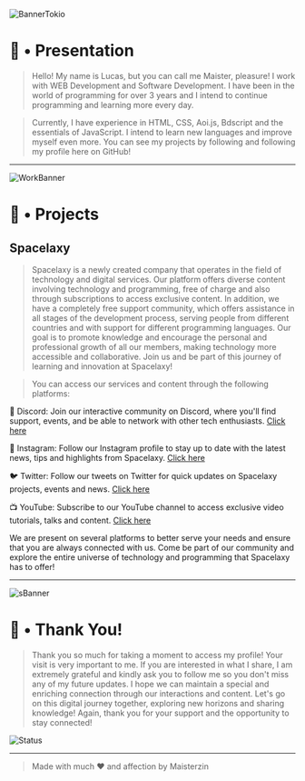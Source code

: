 ![BannerTokio](https://i.pinimg.com/originals/ac/5b/16/ac5b1609d86356d86f028b307f839fb7.gif)

<!--=== Introduction ===-->

# 🎯 • Presentation

> Hello! My name is Lucas, but you can call me Maister, pleasure! I work with WEB Development and Software Development. I have been in the world of programming for over 3 years and I intend to continue programming and learning more every day.

> Currently, I have experience in HTML, CSS, Aoi.js, Bdscript and the essentials of JavaScript. I intend to learn new languages ​​and improve myself even more. You can see my projects by following and following my profile here on GitHub!

---

<!--=== Projetos Banner ==-->

![WorkBanner](https://i.pinimg.com/550x/0c/6a/87/0c6a8788d5a21cb84faec253ab0c8804.jpg)

<!--=== Works ===-->

# 💼 • Projects

## Spacelaxy

> Spacelaxy is a newly created company that operates in the field of technology and digital services. Our platform offers diverse content involving technology and programming, free of charge and also through subscriptions to access exclusive content. In addition, we have a completely free support community, which offers assistance in all stages of the development process, serving people from different countries and with support for different programming languages. Our goal is to promote knowledge and encourage the personal and professional growth of all our members, making technology more accessible and collaborative. Join us and be part of this journey of learning and innovation at Spacelaxy!

> You can access our services and content through the following platforms:

🚀 Discord: Join our interactive community on Discord, where you'll find support, events, and be able to network with other tech enthusiasts. [Click here](https://discord.gg/bMd8DwknvJ)

📸 Instagram: Follow our Instagram profile to stay up to date with the latest news, tips and highlights from Spacelaxy. [Click here](https://www.instagram.com/spacelaxyofc/)

🐦 Twitter: Follow our tweets on Twitter for quick updates on Spacelaxy projects, events and news. [Click here](https://twitter.com/spacelaxyofc)

📺 YouTube: Subscribe to our YouTube channel to access exclusive video tutorials, talks and content. [Click here](https://www.youtube.com/@Spacelaxy)

We are present on several platforms to better serve your needs and ensure that you are always connected with us. Come be part of our community and explore the entire universe of technology and programming that Spacelaxy has to offer!

--- 

<!---=== Streaks Banner ===-->

![sBanner](https://user-images.githubusercontent.com/119537238/233213363-17bc7177-8692-470a-8b62-a7ed6b97aa33.png)

# 🤍 • Thank You!

> Thank you so much for taking a moment to access my profile! Your visit is very important to me. If you are interested in what I share, I am extremely grateful and kindly ask you to follow me so you don't miss any of my future updates. I hope we can maintain a special and enriching connection through our interactions and content. Let's go on this digital journey together, exploring new horizons and sharing knowledge! Again, thank you for your support and the opportunity to stay connected!

![Status](https://streak-stats.demolab.com?user=Henry8K&theme=dracula)

---

> Made with much ❤ and affection by Maisterzin
